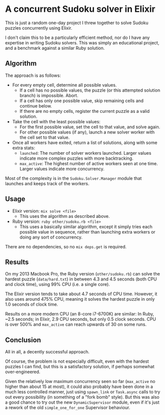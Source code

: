 # A concurrent Sudoku solver in Elixir

This is just a random one-day project I threw together to solve Sudoku puzzles concurrently using Elixir.

I don't claim this to be a particularly efficient method, nor do I have any expertise in writing Sudoku solvers.  This was simply an educational project, and a benchmark against a similar Ruby solution.

## Algorithm

The approach is as follows:

* For every empty cell, determine all possible values.
  * If a cell has no possible values, the puzzle (or this attempted solution branch) is impossible.  Abort.
  * If a cell has only one possible value, skip remaining cells and continue below.
  * If there are no empty cells, register the current puzzle as a valid solution.
* Take the cell with the least possible values:
  * For the first possible value, set the cell to that value, and solve again.
  * For other possible values (if any), launch a new solver worker with the cell set to that value.
* Once all workers have exited, return a list of solutions, along with some extra stats:
  * `launched`: The number of solver workers launched.  Larger values indicate more complex puzzles with more backtracking.
  * `max_active`: The highest number of active workers seen at one time.  Larger values indicate more concurrency.

Most of the complexity is in the `Sudoku.Solver.Manager` module that launches and keeps track of the workers.

## Usage

* Elixir version: `mix solve <file>`
  * This uses the algorithm as described above.
* Ruby version: `ruby other/sudoku.rb <file>`
  * This uses a basically similar algorithm, except it simply tries each possible value in sequence, rather than launching extra workers or doing any sort of concurrency.

There are no dependencies, so no `mix deps.get` is required.

## Results

On my 2013 Macbook Pro, the Ruby version (`other/sudoku.rb`) can solve the hardest puzzle (`data/hard.txt`) in between 4.3 and 4.5 seconds (both CPU and clock time), using 99% CPU (i.e. a single core).

The Elixir version tends to take about 4.7 seconds of CPU time.  However, it also uses around 475% CPU, meaning it solves the hardest puzzle in only 1.0 seconds of clock time.

Results on a more modern CPU (an 8-core i7-6700K) are similar: In Ruby, ~2.5 seconds; in Elixir, 2.9 CPU seconds, but only 0.5 clock seconds.  CPU is over 500% and `max_active` can reach upwards of 30 on some runs.

## Conclusion

All in all, a decently successful approach.

Of course, the problem is not especially difficult, even with the hardest puzzles I can find, but this is a satisfactory solution, if perhaps somewhat over-engineered.

Given the relatively low maximum concurrency seen so far (`max_active` no higher than about 15 at most), it could also probably have been done in a much less controlled manner, just using `spawn_link` or `Task.async` calls to try out every possibility (in something of a "fork bomb" style).  But this was also a good chance to try out the new `DynamicSupervisor` module, even if it's just a rework of the old `simple_one_for_one` Supervisor behaviour.
